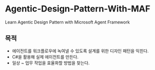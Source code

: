 # Agentic-Design-Pattern-With-MAF
Learn Agentic Design Pattern with Microsoft Agent Framework

## 목적
- 에이전트를 워크플로우에 녹여낼 수 있도록 설계를 위한 디자인 패턴을 익힌다.
- C#을 활용해 실제 에이전트를 만든다.
- 일상 ~ 업무 작업을 효율화할 방법을 찾는다.
